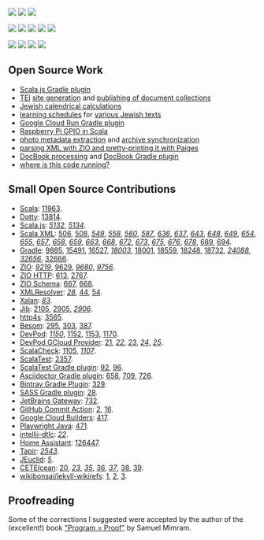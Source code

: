 [![](https://img.shields.io/badge/Notes-dub.podval.org-informational?style=for-the-badge)](https://dub.podval.org)
[![](https://img.shields.io/badge/Bio-LinkedIn-informational?style=for-the-badge)](https://www.linkedin.com/in/leoniddubinsky/)
[![](https://img.shields.io/badge/Social-X/Twitter-informational?logo=X&logoColor=blue&style=for-the-badge)](https://twitter.com/leoniddubinsky)


[![](https://img.shields.io/badge/Code-Scala-critical?logo=Scala&logoColor=red)](https://www.scala-lang.org/)
[![](https://img.shields.io/badge/Framework-ZIO-important?logo=zio&logoColor=red)](https://www.scala-lang.org/)
[![](https://img.shields.io/badge/Build-Gradle-important?logo=Gradle)](https://gradle.org/)
[![](https://img.shields.io/badge/IDE-Intellij-important?logo=intellij-idea)](https://www.jetbrains.com/idea/)
[![](https://img.shields.io/badge/Code-Scala.js-important?logo=Scala&logoColor=red)](https://www.scala-js.org/)

[![](https://img.shields.io/badge/Deploy-Docker-informational?logo=Docker)](https://www.docker.com/)
[![](https://img.shields.io/badge/Cloud-GCP-informational?logo=google-cloud)](https://cloud.google.com/)
[![](https://img.shields.io/badge/OS-Linux-informational?logo=linux)](https://www.linux.org/)
[![](https://img.shields.io/badge/OS-Red_Hat-informational?logo=red-hat&logoColor=red)](https://getfedora.org/)

## Open Source Work ##

- [Scala.js Gradle plugin](https://github.com/dubinsky/scalajs-gradle)
- [TEI](https://github.com/opentorah/opentorah/tree/master/core/src/main/scala/org/opentorah/tei)
  [site generation](https://github.com/opentorah/opentorah/tree/master/core/src/main/scala/org/opentorah/site) and
  [publishing of document collections](https://github.com/opentorah/opentorah/tree/master/collector)
- [Jewish calendrical calculations](https://github.com/opentorah/opentorah/tree/master/core/src/main/scala/org/opentorah/calendar)
- [learning schedules](https://github.com/opentorah/opentorah/tree/master/texts/src/main/scala/org/opentorah/schedule) for
  [various Jewish texts](https://github.com/opentorah/opentorah/tree/master/texts/src/main/scala/org/opentorah/texts)
- [Google Cloud Run Gradle plugin](https://github.com/dubinsky/cloud-run)
- [Raspberry Pi GPIO in Scala](https://github.com/dubinsky/podval-iot)
- [photo metadata extraction](https://github.com/dubinsky/podval-imageio) and
  [archive synchronization](https://github.com/dubinsky/podval-photo-sync)
- [parsing XML with ZIO and pretty-printing it with Paiges](https://github.com/opentorah/opentorah/tree/master/core/src/main/scala/org/opentorah/xml)
- [DocBook processing](https://github.com/opentorah/opentorah/tree/master/core/src/main/scala/org/opentorah/docbook)
  and [DocBook Gradle plugin](https://github.com/opentorah/opentorah/tree/master/docbook)
- [where is this code running?](https://github.com/dubinsky/podval-run)

## Small Open Source Contributions ##

- [Scala](https://github.com/scala/bug/):
  [11963](https://github.com/scala/bug/issues/11963).
- [Dotty](https://github.com/lampepfl/dotty): [13814](https://github.com/lampepfl/dotty/issues/13814).
- [Scala.js](https://www.scala-js.org/):
  _[5132](https://github.com/scala-js/scala-js/pull/5132)_,
  _[5134](https://github.com/scala-js/scala-js/pull/5134)_.
- [Scala XML](https://github.com/scala/scala-xml):
  [506](https://github.com/scala/scala-xml/issues/506),
  [508](https://github.com/scala/scala-xml/issues/508),
  _[549](https://github.com/scala/scala-xml/pull/549)_,
  _[558](https://github.com/scala/scala-xml/pull/558)_,
  _[560](https://github.com/scala/scala-xml/pull/560)_,
  _[587](https://github.com/scala/scala-xml/pull/587)_,
  _[636](https://github.com/scala/scala-xml/pull/636)_,
  _[637](https://github.com/scala/scala-xml/pull/637)_,
  _[643](https://github.com/scala/scala-xml/pull/643)_,
  _[648](https://github.com/scala/scala-xml/pull/648)_,
  _[649](https://github.com/scala/scala-xml/pull/649)_,
  _[654](https://github.com/scala/scala-xml/pull/654)_,
  _[655](https://github.com/scala/scala-xml/pull/655)_,
  _[657](https://github.com/scala/scala-xml/pull/657)_,
  _[658](https://github.com/scala/scala-xml/pull/658)_,
  _[659](https://github.com/scala/scala-xml/pull/659)_,
  _[663](https://github.com/scala/scala-xml/pull/663)_,
  _[668](https://github.com/scala/scala-xml/pull/668)_,
  _[672](https://github.com/scala/scala-xml/pull/672)_,
  _[673](https://github.com/scala/scala-xml/pull/673)_,
  _[675](https://github.com/scala/scala-xml/pull/675)_,
  _[676](https://github.com/scala/scala-xml/pull/676)_,
  _[678](https://github.com/scala/scala-xml/pull/678)_,
  [689](https://github.com/scala/scala-xml/issues/689),
  [694](https://github.com/scala/scala-xml/discussions/694).
- [Gradle](https://github.com/gradle/gradle):
  [9885](https://github.com/gradle/gradle/issues/9855),
  [15491](https://github.com/gradle/gradle/issues/15491#issuecomment-1003832976),
  [16527](https://github.com/gradle/gradle/issues/16527),
  _[18003](https://github.com/gradle/gradle/pull/18003)_,
  [18001](https://github.com/gradle/gradle/pull/18001#issuecomment-899107656),
  [18559](https://github.com/gradle/gradle/issues/18559),
  [18248](https://github.com/gradle/gradle/pull/18248#issuecomment-946284352),
  [18732](https://github.com/gradle/gradle/issues/18732),
  _[24088](https://github.com/gradle/gradle/pull/24088)_,
  _[32656](https://github.com/gradle/gradle/pull/32656)_,
  [32666](https://github.com/gradle/gradle/issues/32666).
- [ZIO](https://zio.dev/):
  _[9219](https://github.com/zio/zio/pull/9219)_,
  [9629](https://github.com/zio/zio/issues/9629),
  _[9680](https://github.com/zio/zio/pull/9680)_,
  _[9756](https://github.com/zio/zio/pull/9756)_.
- [ZIO HTTP](https://github.com/zio/zio-http):
  [613](https://github.com/zio/zio-http/issues/613),
  [2767](https://github.com/zio/zio-http/issues/2767).
- [ZIO Schema](https://github.com/zio/zio-schema):
  [667](https://github.com/zio/zio-schema/issues/667),
  [668](https://github.com/zio/zio-schema/issues/668).
- [XMLResolver](https://github.com/ndw/xmlresolver):
  _[28](https://github.com/ndw/xmlresolver/pull/28)_,
  [44](https://github.com/xmlresolver/xmlresolver/issues/44),
  [54](https://github.com/xmlresolver/xmlresolver/issues/54).
- [Xalan](https://github.com/apache/xalan-java):
  _[83](https://github.com/apache/xalan-java/pull/83)_.
- [Jib](https://github.com/GoogleContainerTools/jib):
  [2105](https://github.com/GoogleContainerTools/jib/issues/2105),
  [2905](https://github.com/GoogleContainerTools/jib/issues/2905),
  _[2906](https://github.com/GoogleContainerTools/jib/pull/2906)_.
- [http4s](https://github.com/http4s/http4s):
  [3565](https://github.com/http4s/http4s/issues/3565).
- [Besom](https://virtuslab.github.io/besom/):
  [295](https://github.com/VirtusLab/besom/issues/295),
  [303](https://github.com/VirtusLab/besom/issues/303),
  [387](https://github.com/VirtusLab/besom/issues/387).
- [DevPod](https://github.com/loft-sh/devpod):
  _[1150](https://github.com/loft-sh/devpod/pull/1150)_,
  [1152](https://github.com/loft-sh/devpod/issues/1152),
  [1153](https://github.com/loft-sh/devpod/issues/1153),
  [1170](https://github.com/loft-sh/devpod/issues/1170).
- [DevPod GCloud Provider](https://github.com/loft-sh/devpod-provider-gcloud):
  [21](https://github.com/loft-sh/devpod-provider-gcloud/issues/21),
  _[22](https://github.com/loft-sh/devpod-provider-gcloud/pull/22)_,
  [23](https://github.com/loft-sh/devpod-provider-gcloud/issues/23),
  _[24](https://github.com/loft-sh/devpod-provider-gcloud/pull/24)_,
  _[25](https://github.com/loft-sh/devpod-provider-gcloud/pull/25)_.
- [ScalaCheck](https://scalacheck.org):
  [1105](https://github.com/typelevel/scalacheck/issues/1105),
  _[1107](https://github.com/typelevel/scalacheck/pull/1107)_.
- [ScalaTest](https://www.scalatest.org/):
  [2357](https://github.com/scalatest/scalatest/issues/2357).
- [ScalaTest Gradle plugin](https://github.com/maiflai):
  [92](https://github.com/maiflai/gradle-scalatest/issues/92),
  [96](https://github.com/maiflai/gradle-scalatest/issues/96).
- [Asciidoctor Gradle plugin](https://github.com/asciidoctor/asciidoctor-gradle-plugin):
  [658](https://github.com/asciidoctor/asciidoctor-gradle-plugin/issues/658#issuecomment-1637346784),
  [709](https://github.com/asciidoctor/asciidoctor-gradle-plugin/issues/709#issuecomment-2146117002),
  [726](https://github.com/asciidoctor/asciidoctor-gradle-plugin/pull/726#issuecomment-2146131724).
- [Bintray Gradle Plugin](https://github.com/bintray):
  [329](https://github.com/bintray/gradle-bintray-plugin/issues/329).
- [SASS Gradle plugin](https://github.com/EtienneMiret/sass-gradle-plugin):
  [28](https://github.com/EtienneMiret/sass-gradle-plugin/issues/28).
- [JetBrains Gateway](https://www.jetbrains.com/remote-development/gateway/):
  [732](https://youtrack.jetbrains.com/issue/GTW-732).
- [GitHub Commit Action](https://github.com/github-actions-x/commit):
  [2](https://github.com/github-actions-x/commit/issues/2),
  [16](https://github.com/github-actions-x/commit/issues/16).
- [Google Cloud Builders](https://github.com/GoogleCloudPlatform/cloud-builders):
  [417](https://github.com/GoogleCloudPlatform/cloud-builders/issues/417).
- [Playwright Java](https://github.com/microsoft/playwright-java):
  [471](https://github.com/microsoft/playwright-java/issues/471).  
- [intellij-dtlc](https://github.com/owo-lang/intellij-dtlc):
  _[22](https://github.com/owo-lang/intellij-dtlc/pull/22)_.
- [Home Assistant](https://github.com/home-assistant):
  [126447](https://github.com/home-assistant/core/issues/126447).
- [Tapir](https://tapir.softwaremill.com/en/latest/):
  _[2543](https://github.com/softwaremill/tapir/pull/2543)_.
- [JEuclid](https://github.com/rototor/jeuclid):
 _[5](https://github.com/rototor/jeuclid/pull/5)_.
- [CETEIcean](https://github.com/TEIC/CETEIcean):
  [20](https://github.com/TEIC/CETEIcean/issues/20),
 _[23](https://github.com/TEIC/CETEIcean/pull/23)_,
 _[35](https://github.com/TEIC/CETEIcean/pull/35)_,
  [36](https://github.com/TEIC/CETEIcean/issues/36),
 _[37](https://github.com/TEIC/CETEIcean/pull/37)_,
  [38](https://github.com/TEIC/CETEIcean/issues/38),
  [39](https://github.com/TEIC/CETEIcean/issues/39).
- [wikibonsai/jekyll-wikirefs](https://github.com/wikibonsai/jekyll-wikirefs):
  [1](https://github.com/wikibonsai/jekyll-wikirefs/issues/1),
  [2](https://github.com/wikibonsai/jekyll-wikirefs/issues/2),
  [3](https://github.com/wikibonsai/jekyll-wikirefs/issues/3).

## Proofreading ##

Some of the corrections I suggested were accepted by the author of the (excellent!) book
["Program = Proof"](https://www.lix.polytechnique.fr/Labo/Samuel.Mimram/teaching/INF551/course.pdf)
by Samuel Mimram.
